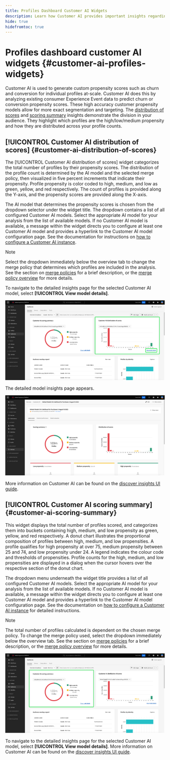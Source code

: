 ```yaml
---
title: Profiles Dashboard Customer AI Widgets
description: Learn how Customer AI provides important insights regarding churn or propensity about your organization's Real-Time Customer Profile data.
hide: true
hidefromtoc: true
---
```

# Profiles dashboard customer AI widgets {#customer-ai-profiles-widgets}

Customer AI is used to generate custom propensity scores such as churn and conversion for individual profiles at-scale. Customer AI does this by analyzing existing consumer Experience Event data to predict churn or conversion propensity scores. These high accuracy customer propensity models allow for more exact segmentation and targeting. The [distribution of scores](#customer-ai-distribution-of-scores) and [scoring summary](#customer-ai-scoring-summary) insights demonstrate the division in your audience. They highlight which profiles are the high/low/medium propensity and how they are distributed across your profile counts.

<!-- 
The links when required:
* [[!UICONTROL Customer AI scoring summary]](#customer-ai-scoring-summary)
* [[!UICONTROL Customer AI distribution of scores]](#customer-ai-distribution-of-scores) 
-->

## [!UICONTROL Customer AI distribution of scores] {#customer-ai-distribution-of-scores} 

<!-- ... -->
The [!UICONTROL Customer AI distribution of scores] widget categorizes the total number of profiles by their propensity scores. The distribution of the profile count is determined by the AI model and the selected merge policy, then visualized in five percent increments that indicate their propensity. Profile propensity is color coded to high, medium, and low as green, yellow, and red respectively. The count of profiles is provided along the Y-axis, and the propensity scores are provided along the X-axis. 

The AI model that determines the propensity scores is chosen from the dropdown selector under the widget title. The dropdown contains a list of all configured Customer AI models. Select the appropriate AI model for your analysis from the list of available models. If no Customer AI model is available, a message within the widget directs you to configure at least one Customer AI model and provides a hyperlink to the Customer AI model configuration page. See the documentation for instructions on [how to configure a Customer AI instance](../../intelligent-services/customer-ai/user-guide/configure.md). 

>[!NOTE]
>
>Select the dropdown immediately below the overview tab to change the merge policy that determines which profiles are included in the analysis. See the section on [merge policies](#merge-policies) for a brief description, or the [merge policy overview](../../profile/merge-policies/overview.md) for more details. 

To navigate to the detailed insights page for the selected Customer AI model, select **[!UICONTROL View model details]**.

![The Experience Platform Audiences dashboard with the [!UICONTROL Customer AI distribution of scores] widget and [!UICONTROL View model details] highlighted.](../images/segments/customer-ai-distribution-of-scores.png)

The detailed model insights page appears.

![The insights page for the Customer AI.](../images/profiles/customer-ai-insights-page.png)

More information on Customer AI can be found on the [discover insights UI guide](../../intelligent-services/customer-ai/user-guide/discover-insights.md).

## [!UICONTROL Customer AI scoring summary] {#customer-ai-scoring-summary}

This widget displays the total number of profiles scored, and categorizes them into buckets containing high, medium, and low propensity as green, yellow, and red respectively. A donut chart illustrates the proportional composition of profiles between high, medium, and low propensities. A profile qualifies for high propensity at over 75, medium propensity between 25 and 74, and low propensity under 24. A legend indicates the colour code and thresholds of propensities. Profile counts for the high, medium, and low propensities are displayed in a dialog when the cursor hovers over the respective section of the donut chart.

The dropdown menu underneath the widget title provides a list of all configured Customer AI models. Select the appropriate AI model for your analysis from the list of available models. If no Customer AI model is available, a message within the widget directs you to configure at least one Customer AI model and provides a hyperlink to the Customer AI model configuration page. See the documentation on [how to configure a Customer AI instance](../../intelligent-services/customer-ai/user-guide/configure.md) for detailed instructions.

>[!NOTE]
>
>The total number of profiles calculated is dependent on the chosen merge policy. To change the merge policy used, select the dropdown immediately below the overview tab. See the section on [merge policies](#merge-policies) for a brief description, or the [merge policy overview](../../profile/merge-policies/overview.md) for more details. 

![The Experience Platform Audiences dashboard with the Customer AI scoring summary widget highlighted.](../images/segments/customer-ai-scoring-summary.png)

To navigate to the detailed insights page for the selected Customer AI model, select **[!UICONTROL View model details]**. More information on Customer AI can be found on the [discover insights UI guide](../../intelligent-services/customer-ai/user-guide/discover-insights.md).